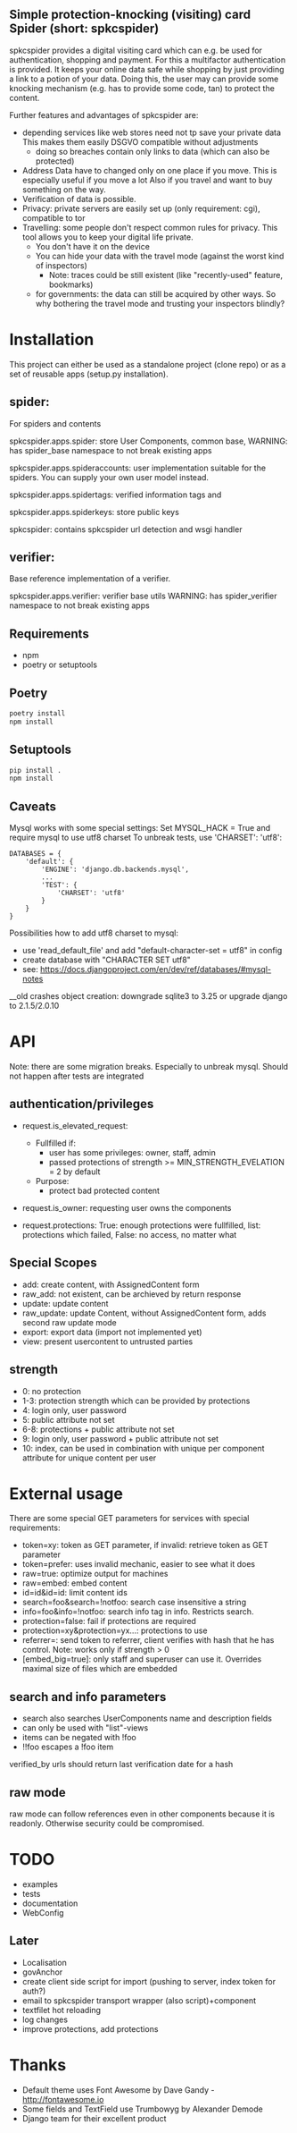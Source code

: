 Simple protection-knocking (visiting) card Spider (short: spkcspider)
--------------------------------------------------------

spkcspider provides a digital visiting card which can e.g. be used for authentication, shopping and payment. For this a multifactor authentication is provided.
It keeps your online data safe while shopping by just providing a link to a potion of your data. Doing this, the user may can provide some knocking mechanism (e.g. has to provide some code, tan) to protect the content.

Further features and advantages of spkcspider are:

* depending services like web stores need not tp save your private data
  This makes them easily DSGVO compatible without adjustments
  * doing so breaches contain only links to data (which can also be protected)
* Address Data have to changed only on one place if you move. This is especially useful if you move a lot
  Also if you travel and want to buy something on the way.
* Verification of data is possible.
* Privacy: private servers are easily set up (only requirement: cgi), compatible to tor
* Travelling: some people don't respect common rules for privacy. This tool allows you to keep your digital life private.
  * You don't have it on the device
  * You can hide your data with the travel mode (against the worst kind of inspectors)
    * Note: traces could be still existent (like "recently-used" feature, bookmarks)
  * for governments: the data can still be acquired by other ways. So why bothering the travel mode and trusting your inspectors blindly?


# Installation

This project can either be used as a standalone project (clone repo) or as a set of reusable apps (setup.py installation).

## spider:
For spiders and contents

spkcspider.apps.spider: store User Components, common base, WARNING: has spider_base namespace to not break existing apps

spkcspider.apps.spideraccounts: user implementation suitable for the spiders. You can supply your own user model instead.

spkcspider.apps.spidertags: verified information tags and

spkcspider.apps.spiderkeys: store public keys

spkcspider: contains spkcspider url detection and wsgi handler

## verifier:
Base reference implementation of a verifier.

spkcspider.apps.verifier: verifier base utils WARNING: has spider_verifier namespace to not break existing apps



## Requirements
* npm
* poetry or setuptools

## Poetry
~~~~.sh
poetry install
npm install
~~~~

## Setuptools
~~~~.sh
pip install .
npm install
~~~~

## Caveats

Mysql works with some special settings:
Set MYSQL_HACK = True and require mysql to use utf8 charset
To unbreak tests, use 'CHARSET': 'utf8':

~~~~.python
DATABASES = {
    'default': {
        'ENGINE': 'django.db.backends.mysql',
        ...
        'TEST': {
            'CHARSET': 'utf8'
        }
    }
}

~~~~

Possibilities how to add utf8 charset to mysql:
* use 'read_default_file' and add "default-character-set = utf8" in config
* create database with "CHARACTER SET utf8"
* see: https://docs.djangoproject.com/en/dev/ref/databases/#mysql-notes


\_\_old crashes object creation:
downgrade sqlite3 to 3.25 or upgrade django to 2.1.5/2.0.10


# API

Note: there are some migration breaks. Especially to unbreak mysql. Should not happen after tests are integrated


## authentication/privileges

* request.is_elevated_request:
  * Fullfilled if:
    * user has some privileges: owner, staff, admin
    * passed protections of strength >= MIN_STRENGTH_EVELATION = 2 by default
  * Purpose:
    * protect bad protected content


* request.is_owner: requesting user owns the components
* request.protections: True: enough protections were fullfilled, list: protections which failed, False: no access, no matter what

## Special Scopes

* add: create content, with AssignedContent form
* raw_add: not existent, can be archieved by return response
* update: update content
* raw_update: update Content, without AssignedContent form, adds second raw update mode
* export: export data (import not implemented yet)
* view: present usercontent to untrusted parties

## strength
* 0: no protection
* 1-3: protection strength which can be provided by protections
* 4: login only, user password
* 5: public attribute not set
* 6-8: protections + public attribute not set
* 9: login only, user password + public attribute not set
* 10: index, can be used in combination with unique per component attribute for unique content per user

# External usage

There are some special GET parameters for services with special requirements:
* token=xy: token as GET parameter, if invalid: retrieve token as GET parameter
* token=prefer: uses invalid mechanic, easier to see what it does
* raw=true: optimize output for machines
* raw=embed: embed content
* id=id&id=id: limit content ids
* search=foo&search=!notfoo: search case insensitive a string
* info=foo&info=!notfoo: search info tag in info. Restricts search.
* protection=false: fail if protections are required
* protection=xy&protection=yx...: protections to use
* referrer=<url>: send token to referrer, client verifies with hash that he has control. Note: works only if strength > 0
* [embed_big=true]: only staff and superuser can use it. Overrides maximal size of files which are embedded

## search and info parameters

* search also searches UserComponents name and description fields
* can only be used with "list"-views
* items can be negated with !foo
* !!foo escapes a !foo item

verified_by urls should return last verification date for a hash

## raw mode

raw mode can follow references even in other components because it is readonly.
Otherwise security could be compromised.

# TODO
* examples
* tests
* documentation
* WebConfig

## Later
* Localisation
* govAnchor
* create client side script for import (pushing to server, index token for auth?)
* email to spkcspider transport wrapper (also script)+component
* textfilet hot reloading
* log changes
* improve protections, add protections

# Thanks

* Default theme uses Font Awesome by Dave Gandy - http://fontawesome.io
* Some fields and TextField use Trumbowyg by Alexander Demode
* Django team for their excellent product
